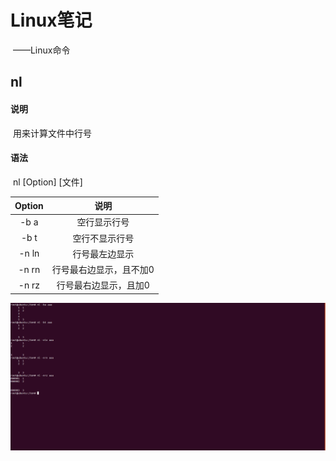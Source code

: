 # Linux笔记

​				——Linux命令

## nl

#### 说明

​		用来计算文件中行号

#### 语法

​		nl [Option] [文件]

| Option |          说明           |
| :----: | :---------------------: |
|  -b a  |      空行显示行号       |
|  -b t  |     空行不显示行号      |
| -n ln  |     行号最左边显示      |
| -n rn  | 行号最右边显示，且不加0 |
| -n rz  |  行号最右边显示，且加0  |

![chgrp](image/nl.png)